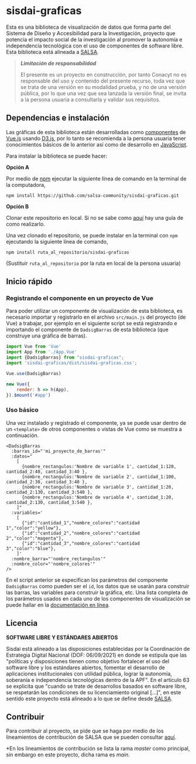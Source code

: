 # sisdai-graficas

Esta es una biblioteca de visualización de datos que forma parte del Sistema de Diseño y Accesibilidad para la Investigación, proyecto que potencia el impacto social de la investigación al promover la autonomía e independencia tecnológica con el uso de componentes de software libre. Esta biblioteca está alineada a [SALSA](https://salsa.crip.conacyt.mx/).

> **_Limitación de responsabilidad_**
> 
> El presente es un proyecto en construcción, por tanto Conacyt no es responsable del uso y contenido del presente 
> recurso, toda vez que se trata de una versión en su modalidad prueba, y no de una versión pública, por lo que una vez 
> que sea lanzada la versión final, se invita a la persona usuaria a consultarla y validar sus requisitos.

## Dependencias e instalación

Las gráficas de esta biblioteca están desarrolladas como [componentes](https://es.vuejs.org/v2/guide/components.html) de
[Vue.js](https://es.vuejs.org/) usando [D3.js](https://d3js.org/), por lo tanto se recomienda a la persona usuaria tener 
conocimientos básicos de lo anterior así como de desarrollo en [JavaScript](https://www.javascript.com/).

Para instalar la biblioteca se puede hacer:

**Opción A**

Por medio de [npm](https://www.npmjs.com/) ejecutar la siguiente línea de comando en la terminal de la computadora,

```shell
npm install https://github.com/salsa-community/sisdai-graficas.git
```

**Opción B**

Clonar este repositorio en local. Si no se sabe como
[aquí](https://docs.github.com/en/repositories/creating-and-managing-repositories/cloning-a-repository) hay una guía de
como realizarlo.

Una vez clonado el repositorio, se puede instalar en la terminal con `npm` ejecutando la siguiente línea de comando,

```shell
npm install ruta_al_repositorio/sisdai-graficas
```
(Sustituir `ruta_al_repositorio` por la ruta en local de la persona usuaria)

## Inicio rápido

### Registrando el componente en un proyecto de Vue

Para poder utilizar un componente de visualización de esta biblioteca, es necesario importar y registrarlo en el
archivo `src/main.js` del proyecto (de Vue) a trabajar, por ejemplo en el siguiente script se está registrando e 
importando el componente de `DadsigBarras` de esta biblioteca (que construye una gráfica de barras).

```javascript
import Vue from 'Vue'
import App from './App.Vue'
import {DadsigBarras} from "sisdai-graficas";
import 'sisdai-graficas/dist/sisdai-graficas.css';

Vue.use(DadsigBarras)

new Vue({
    render: h => h(App),
}).$mount('#app')
```

### Uso básico

Una vez instalado y registrado el componente, ya se puede usar dentro de un `<template>` de otros componentes o vistas
de Vue como se muestra a continuación.

```vue
<DadsigBarras
  :barras_id="'mi_proyecto_de_barras'"
  :datos="
    [
      {nombre_rectangulos:'Nombre de variable 1', cantidad_1:120, cantidad_2:40, cantidad_3:40 },
	  {nombre_rectangulos:'Nombre de variable 2', cantidad_1:100, cantidad_2:30, cantidad_3:40 },
	  {nombre_rectangulos:'Nombre de variable 3', cantidad_1:20, cantidad_2:130, cantidad_3:540 },
	  {nombre_rectangulos:'Nombre de variable 4', cantidad_1:20, cantidad_2:130, cantidad_3:540 },
	]"
  :variables='
    [
	  {"id":"cantidad_1","nombre_colores":"cantidad 1","color":"yellow"},
	  {"id":"cantidad_2","nombre_colores":"cantidad 2","color":"magenta"},
	  {"id":"cantidad_3","nombre_colores":"cantidad 3","color":"blue"},
	]'
  :nombre_barra="'nombre_rectangulos'"
  :nombre_color="'nombre_colores'"
/>
```

En el script anterior se especifican los parámetros del componente `DadsigBarras` como pueden ser el `id`, los
datos que se usarán para construir las barras, las variables para construir la gráfica, etc. Una lista completa de los 
parámetros usados en cada uno de los componentes de visualización se puede hallar en la [documentación en línea](https://sisdai.conacyt.mx/).

## Licencia

**SOFTWARE LIBRE Y ESTÁNDARES ABIERTOS**

Sisdai está alineado a las disposiciones establecidas por la Coordinación de Estrategia Digital Nacional (DOF: 06/09/2021) en donde se estipula que las "políticas y disposiciones tienen como objetivo fortalecer el uso del software libre y los estándares abiertos, fomentar el desarrollo de aplicaciones institucionales con utilidad pública, lograr la autonomía, soberanía e independencia tecnológicas dentro de la APF". En el artículo 63 se explicita que "cuando se trate de desarrollos basados en software libre, se respetarán las condiciones de su licenciamiento original [...]", en este sentido este proyecto está alineado a lo que se define desde [SALSA](https://salsa.crip.conacyt.mx/).

## Contribuir

Para contribuir al proyecto, se pide que se haga por medio de los lineamientos de contribución de SALSA que se 
pueden consultar [aquí](https://salsa.crip.conacyt.mx/guidelines/contribute/).

*En los lineamientos de contribución se lista la rama _master_ como principal, sin embargo en este proyecto, dicha 
rama es _main_.
